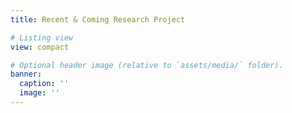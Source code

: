 ```yaml
---
title: Recent & Coming Research Project

# Listing view
view: compact

# Optional header image (relative to `assets/media/` folder).
banner:
  caption: ''
  image: ''
---
```

